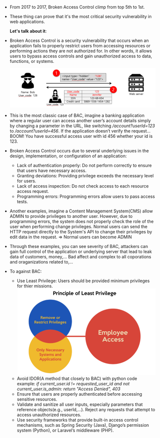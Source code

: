 - From 2017 to 2017, Broken Access Control climp from top 5th to 1st.

- These thing can prove that it's the most critical security vulnerability in web applications.

    **Let's talk about it**:
- Broken Access Control is a security vulnerability that occurs when an application fails to properly restrict users from accessing resources or performing actions they are not authorized for. In other words, it allows users to bypass access controls and gain unauthorized access to data, functions, or systems.

    ![alt text](imgs/1_1.png)

- This is the most classic case of BAC, imagine a banking application where a regular user can access another user’s account details simply by changing a parameter in the URL, like switching */account?userId=123* to */account?userId=456*. If the application doesn’t verify the request... BOOM! You have successful access user with id 456 whether your id is 123.

- Broken Access Control occurs due to several underlying issues in the design, implementation, or configuration of an application:
    + Lack of authentication properly: Do not perform correctly to ensure that users have necessary access.
    + Granting deviations: Providing privilege exceeds the necessary level for users.
    + Lack of access inspection: Do not check access to each resource access request.
    + Programming errors: Programming errors allow users to pass access tests.

- Another examples, imagine a Content Management System(CMS) allow ADMIN to provide privileges to another user. However, due to programming errors, the system does not properly check the role of the user when performing change privileges. Normal users can send the HTTP request directly to the System's API to change their privileges by edit data in the request. => Normal users can become ADMIN 

- Through these examples, you can see severity of BAC, attackers can gain full control of the application or underlying server that lead to leak data of customers, money,... Bad affect and complex to all coporations and oraganizations related to,... 

- To against BAC:
    + Use Least Privilege: Users should be provided minimum privileges for thier missions.
    ![alt text](imgs/1_2.png)
    + Avoid IDOR(A method that closely to BAC) with python code example:
        *if current_user.id != requested_user_id and not current_user.is_admin:*
        *return "Access Denied", 403*
    + Ensure that users are properly authenticated before accessing sensitive resources.
    + Validate and sanitize all user inputs, especially parameters that reference objects(e.g., userId,...). Reject any requests that attempt to access unauthorized resources.
    + Use security frameworks that provide built-in access control mechanisms, such as Spring Security (Java), Django’s permission system (Python), or Laravel’s middleware (PHP).